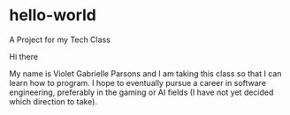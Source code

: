 # hello-world
A Project for my Tech Class

Hi there

My name is Violet Gabrielle Parsons and I am taking this class so that I can learn how to program. I hope to eventually pursue a career in software engineering, preferably in the gaming or AI fields (I have not yet decided which direction to take).
